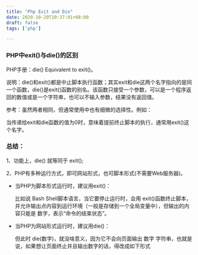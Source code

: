 ```yaml
---
title: "Php Exit and Die"
date: 2020-10-20T10:37:01+08:00
draft: false
tags: ['php']

---
```


### PHP中exit()与die()的区别

PHP手册：die() Equivalent to exit()。

说明：die()和exit()都是中止脚本执行函数；其实exit和die这两个名字指向的是同一个函数，die()是exit()函数的别名。该函数只接受一个参数，可以是一个程序返回的数值或是一个字符串，也可以不输入参数，结果没有返回值。

参考：虽然两者相同，但通常使用中也有细微的选择性。例如：

当传递给exit和die函数的值为0时，意味着提前终止脚本的执行，通常用exit()这个名字。

### 总结：

1、功能上，die() 就等同于 exit();

2、PHP有多种运行方式，即可网站形式，也可脚本形式(不需要Web服务器)。

- 当PHP为脚本形式运行时，建议用exit()：

  比如说 Bash Shell脚本语言，当它要停止运行时，会用 exit()函数终止脚本，并允许输出点内容到运行环境（一般是存储到一个全局变量中），但输出的内容只能是 数字，表示“命令的结束状态”。

- 当PHP为网站形式运行时，建议用die()：

  但此时 die(数字)，就没啥意义，因为它不会向页面输出 数字 字符串，也就是说，如果想让页面终止并且输出数字的话，得改成如下形式